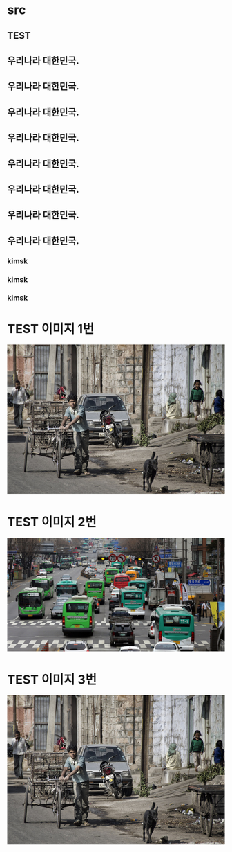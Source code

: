 # src
## TEST

## 우리나라 대한민국.
## 우리나라 대한민국.
## 우리나라 대한민국.
## 우리나라 대한민국.
## 우리나라 대한민국.
## 우리나라 대한민국.
## 우리나라 대한민국.
## 우리나라 대한민국.
### kimsk
### kimsk
### kimsk

# TEST 이미지 1번
![img](./images/image3.jpg)

# TEST 이미지 2번
![img](./bus.jpeg)

# TEST 이미지 3번
![img](./img2/image3.jpg)